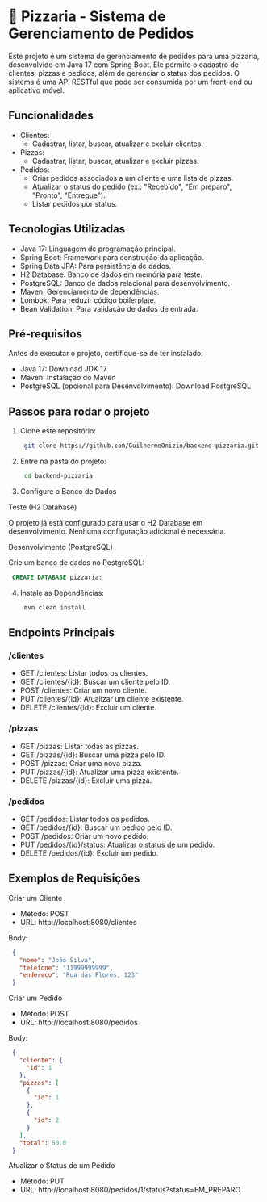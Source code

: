 # :star2: Pizzaria - Sistema de Gerenciamento de Pedidos

Este projeto é um sistema de gerenciamento de pedidos para uma pizzaria, desenvolvido em Java 17 com Spring Boot. Ele permite o cadastro de clientes, pizzas e pedidos, além de gerenciar o status dos pedidos. O sistema é uma API RESTful que pode ser consumida por um front-end ou aplicativo móvel.

## Funcionalidades

- Clientes:
  - Cadastrar, listar, buscar, atualizar e excluir clientes.
- Pizzas:
  - Cadastrar, listar, buscar, atualizar e excluir pizzas.
- Pedidos:
  - Criar pedidos associados a um cliente e uma lista de pizzas.
  - Atualizar o status do pedido (ex.: "Recebido", "Em preparo", "Pronto", "Entregue").
  - Listar pedidos por status.

## Tecnologias Utilizadas

- Java 17: Linguagem de programação principal.
- Spring Boot: Framework para construção da aplicação.
- Spring Data JPA: Para persistência de dados.
- H2 Database: Banco de dados em memória para teste.
- PostgreSQL: Banco de dados relacional para desenvolvimento.
- Maven: Gerenciamento de dependências.
- Lombok: Para reduzir código boilerplate.
- Bean Validation: Para validação de dados de entrada.

## Pré-requisitos

Antes de executar o projeto, certifique-se de ter instalado:

- Java 17: Download JDK 17
- Maven: Instalação do Maven
- PostgreSQL (opcional para Desenvolvimento): Download PostgreSQL

## Passos para rodar o projeto

1. Clone este repositório:

   ```bash
    git clone https://github.com/GuilhermeOnizio/backend-pizzaria.git
   ```

2. Entre na pasta do projeto:

   ```bash
    cd backend-pizzaria
   ```

3. Configure o Banco de Dados

Teste (H2 Database)

O projeto já está configurado para usar o H2 Database em desenvolvimento. Nenhuma configuração adicional é necessária.

Desenvolvimento (PostgreSQL)

Crie um banco de dados no PostgreSQL:
   ```sql
    CREATE DATABASE pizzaria;
   ```

4. Instale as Dependências:

   ```bash
    mvn clean install
   ```


## Endpoints Principais

### /clientes
  - GET /clientes: Listar todos os clientes.
  - GET /clientes/{id}: Buscar um cliente pelo ID.
  - POST /clientes: Criar um novo cliente.
  - PUT /clientes/{id}: Atualizar um cliente existente.
  - DELETE /clientes/{id}: Excluir um cliente.

### /pizzas
  - GET /pizzas: Listar todas as pizzas.
  - GET /pizzas/{id}: Buscar uma pizza pelo ID.
  - POST /pizzas: Criar uma nova pizza.
  - PUT /pizzas/{id}: Atualizar uma pizza existente.
  - DELETE /pizzas/{id}: Excluir uma pizza.

### /pedidos
  - GET /pedidos: Listar todos os pedidos.
  - GET /pedidos/{id}: Buscar um pedido pelo ID.
  - POST /pedidos: Criar um novo pedido.
  - PUT /pedidos/{id}/status: Atualizar o status de um pedido.
  - DELETE /pedidos/{id}: Excluir um pedido.

## Exemplos de Requisições

Criar um Cliente
- Método: POST
- URL: http://localhost:8080/clientes

Body:
   ```json
    {
      "nome": "João Silva",
      "telefone": "11999999999",
      "endereco": "Rua das Flores, 123"
    }
   ```

Criar um Pedido
- Método: POST
- URL: http://localhost:8080/pedidos

Body:
   ```json
    {
      "cliente": {
        "id": 1
      },
      "pizzas": [
        {
          "id": 1
        },
        {
          "id": 2
        }
      ],
      "total": 50.0
    }
   ```

Atualizar o Status de um Pedido
- Método: PUT
- URL: http://localhost:8080/pedidos/1/status?status=EM_PREPARO
